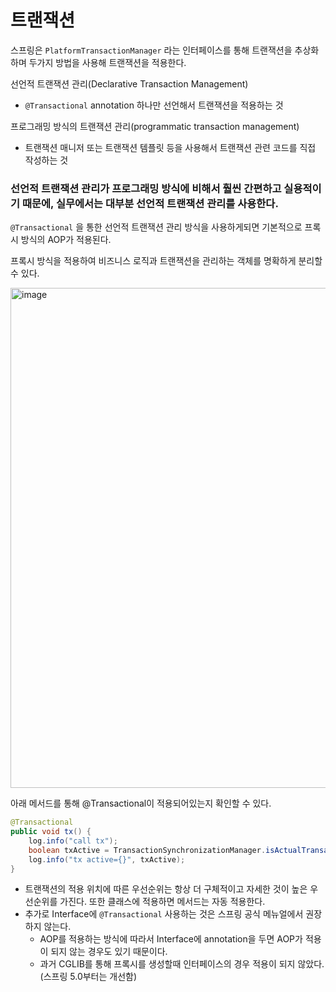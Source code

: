 # 트랜잭션

스프링은 `PlatformTransactionManager` 라는 인터페이스를 통해 트랜잭션을 추상화하며 두가지 방법을 사용해 트랜잭션을 적용한다.

선언적 트랜잭션 관리(Declarative Transaction Management)
- `@Transactional` annotation 하나만 선언해서 트랜잭션을 적용하는 것

프로그래밍 방식의 트랜잭션 관리(programmatic transaction management)
- 트랜잭션 매니저 또는 트랜잭션 템플릿 등을 사용해서 트랜잭션 관련 코드를 직접 작성하는 것

### 선언적 트랜잭션 관리가 프로그래밍 방식에 비해서 훨씬 간편하고 실용적이기 때문에, 실무에서는 대부분 선언적 트랜잭션 관리를 사용한다.

`@Transactional` 을 통한 선언적 트랜잭션 관리 방식을 사용하게되면 기본적으로 프록시 방식의 AOP가 적용된다.

프록시 방식을 적용하여 비즈니스 로직과 트랜잭션을 관리하는 객체를 명확하게 분리할 수 있다.

<img width="800" alt="image" src="https://github.com/hanuk96/TIL/assets/12428689/5b9692b5-0aca-4d0f-bf8b-27c7b7a1a94b">

아래 메서드를 통해 @Transactional이 적용되어있는지 확인할 수 있다.

```java
@Transactional
public void tx() {
    log.info("call tx");
    boolean txActive = TransactionSynchronizationManager.isActualTransactionActive();
    log.info("tx active={}", txActive);
}
```

- 트랜잭션의 적용 위치에 따른 우선순위는 항상 더 구체적이고 자세한 것이 높은 우선순위를 가진다. 또한 클래스에 적용하면 메서드는 자동 적용한다.
- 추가로 Interface에 `@Transactional` 사용하는 것은 스프링 공식 메뉴얼에서 권장하지 않는다. 
    - AOP를 적용하는 방식에 따라서 Interface에 annotation을 두면 AOP가 적용이 되지 않는 경우도 있기 때문이다. 
    - 과거 CGLIB를 통해 프록시를 생성할때 인터페이스의 경우 적용이 되지 않았다.(스프링 5.0부터는 개선함)
